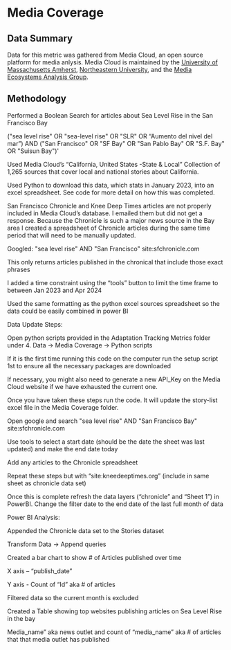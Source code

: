 # Media Coverage
## Data Summary
Data for this metric was gathered from Media Cloud, an open source platform for media anlysis. Media Cloud is maintained by the [University of Massachusetts Amherst](https://publicinfrastructure.org/), [Northeastern University](https://dataculture.northeastern.edu/), and the [Media Ecosystems Analysis Group](https://www.mediaecosystems.org/). 

## Methodology

Performed a Boolean Search for articles about Sea Level Rise in the San Francisco Bay 

("sea level rise" OR "sea-level rise" OR "SLR" OR “Aumento del nivel del mar”) AND ("San Francisco" OR "SF Bay" OR "San Pablo Bay" OR "S.F. Bay" OR "Suisun Bay")'  

Used Media Cloud’s “California, United States -State & Local” Collection of 1,265 sources that cover local and national stories about California.  

Used Python to download this data, which stats in January 2023, into an excel spreadsheet. See code for more detail on how this was completed. 

San Francisco Chronicle and Knee Deep Times articles are not properly included in Media Cloud’s database. I emailed them but did not get a response. Because the Chronicle is such a major news source in the Bay area I created a spreadsheet of Chronicle articles during the same time period that will need to be manually updated. 

Googled: "sea level rise" AND "San Francisco" site:sfchronicle.com 

This only returns articles published in the chronical that include those exact phrases 

I added a time constraint using the “tools” button to limit the time frame to between Jan 2023 and Apr 2024 

Used the same formatting as the python excel sources spreadsheet so the data could be easily combined in power BI 

Data Update Steps:  

Open python scripts provided in the Adaptation Tracking Metrics folder under 4. Data -> Media Coverage -> Python scripts 

If it is the first time running this code on the computer run the setup script 1st to ensure all the necessary packages are downloaded 

If necessary, you might also need to generate a new API_Key on the Media Cloud website if we have exhausted the current one. 

Once you have taken these steps run the code. It will update the story-list excel file in the Media Coverage folder. 

Open google and search "sea level rise" AND "San Francisco Bay" site:sfchronicle.com 

Use tools to select a start date (should be the date the sheet was last updated) and make the end date today 

Add any articles to the Chronicle spreadsheet 

Repeat these steps but with “site:kneedeeptimes.org” (include in same sheet as chronicle data set) 

Once this is complete refresh the data layers (“chronicle” and “Sheet 1”) in PowerBI. Change the filter date to the end date of the last full month of data 

Power BI Analysis: 

Appended the Chronicle data set to the Stories dataset 

Transform Data -> Append queries 

Created a bar chart to show # of Articles published over time 

X axis – “publish_date” 

Y axis - Count of “Id” aka # of articles 

Filtered data so the current month is excluded 

Created a Table showing top websites publishing articles on Sea Level Rise in the bay 

Media_name” aka news outlet and count of “media_name” aka # of articles that that media outlet has published 
